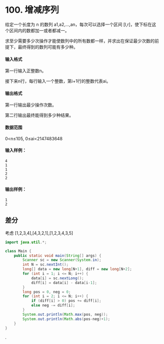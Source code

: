 # 100. 增减序列

给定一个长度为 n 的数列 a1,a2,…,an，每次可以选择一个区间 [l,r]，使下标在这个区间内的数都加一或者都减一。

求至少需要多少次操作才能使数列中的所有数都一样，并求出在保证最少次数的前提下，最终得到的数列可能有多少种。

#### 输入格式

第一行输入正整数n。

接下来n行，每行输入一个整数，第i+1行的整数代表ai。

#### 输出格式

第一行输出最少操作次数。

第二行输出最终能得到多少种结果。

#### 数据范围

0<n≤105, 0≤ai<2147483648

#### 输入样例：

```
4
1
1
2
2
```

#### 输出样例：

```
1
2
```

## 差分

考虑 [1,2,3,4],[4,3,2,1],[1,2,3,4,3,5]

```java
import java.util.*;

class Main {
    public static void main(String[] args) {
        Scanner sc = new Scanner(System.in);
        int N = sc.nextInt();
        long[] data = new long[N+1], diff = new long[N+2];
        for (int i = 1; i <= N; i++) {
            data[i] = sc.nextLong();
            diff[i] = data[i] - data[i-1];
        }
        long pos = 0, neg = 0;
        for (int i = 2; i <= N; i++) {
            if (diff[i] > 0) pos += diff[i];
            else neg -= diff[i];
        }
        System.out.println(Math.max(pos, neg));
        System.out.println(Math.abs(pos-neg)+1);
    }
}
```

.